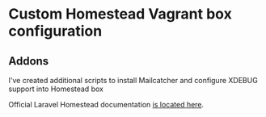 # Custom Homestead Vagrant box configuration

## Addons

I've created additional scripts to install Mailcatcher and configure XDEBUG support into Homestead box

Official Laravel Homestead documentation [is located here](http://laravel.com/docs/homestead?version=4.2).
